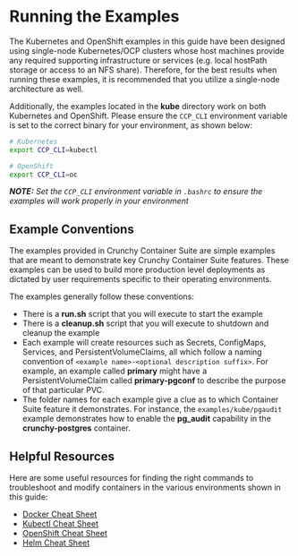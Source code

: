 # Running the Examples

The Kubernetes and OpenShift examples in this guide have been designed using
single-node Kubernetes/OCP clusters whose host machines provide any required supporting 
infrastructure or services (e.g. local hostPath storage or access to an NFS share). Therefore, for
the best results when running these examples, it is recommended that you utilize a single-node 
architecture as well.

Additionally, the examples located in the **kube** directory work on both Kubernetes and OpenShift.
Please ensure the `CCP_CLI` environment variable is set to the correct binary for your environment,
as shown below:

```bash
# Kubernetes
export CCP_CLI=kubectl

# OpenShift
export CCP_CLI=oc
```
_**NOTE:** Set the `CCP_CLI` environment variable in `.bashrc` to ensure the examples will work
properly in your environment_

## Example Conventions

The examples provided in Crunchy Container Suite are simple examples that
are meant to demonstrate key Crunchy Container Suite features.  These
examples can be used to build more production level deployments
as dictated by user requirements specific to their operating
environments.

The examples generally follow these conventions:
- There is a **run.sh** script that you will execute to start the example
- There is a **cleanup.sh** script that you will execute to shutdown and cleanup the example
- Each example will create resources such as Secrets, ConfigMaps, Services, and 
PersistentVolumeClaims, all which follow a naming convention of 
`<example name>-<optional description suffix>`. For example, an example called **primary** might 
have a PersistentVolumeClaim called **primary-pgconf** to describe the purpose of that particular 
PVC.
- The folder names for each example give a clue as to which Container Suite feature it 
demonstrates. For instance, the `examples/kube/pgaudit` example demonstrates how to enable the 
**pg_audit** capability in the **crunchy-postgres** container.

## Helpful Resources

Here are some useful resources for finding the right commands to troubleshoot and modify containers
in the various environments shown in this guide:

- [Docker Cheat Sheet](http://www.bogotobogo.com/DevOps/Docker/Docker-Cheat-Sheet.php)
- [Kubectl Cheat Sheet](https://kubernetes.io/docs/user-guide/kubectl-cheatsheet/)
- [OpenShift Cheat Sheet](https://github.com/nekop/openshift-sandbox/blob/master/docs/command-cheatsheet.md)
- [Helm Cheat Sheet](https://github.com/kubernetes/helm/blob/master/docs/using_helm.md)